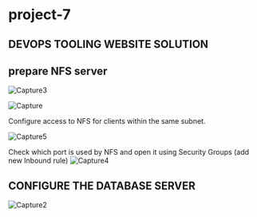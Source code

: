 # project-7
## DEVOPS TOOLING WEBSITE SOLUTION

## prepare NFS server

![Capture3](https://user-images.githubusercontent.com/108102087/190637352-f50bed96-7bdf-4d07-b257-b02a865f8494.PNG)

![Capture](https://user-images.githubusercontent.com/108102087/190677722-7c39f14c-4475-4dfa-871d-e8d048e48e8a.PNG)

Configure access to NFS for clients within the same subnet.

![Capture5](https://user-images.githubusercontent.com/108102087/190678955-2a4aa4a2-e940-4022-8420-c1c0018322cc.PNG)

Check which port is used by NFS and open it using Security Groups (add new Inbound rule)
![Capture4](https://user-images.githubusercontent.com/108102087/190678224-2afeb9bb-112f-4d3d-8a97-a70b2ecad80c.PNG)




## CONFIGURE THE DATABASE SERVER

![Capture2](https://user-images.githubusercontent.com/108102087/190636487-dc70a3f5-0537-4fbc-a37a-4d01e508d1b2.PNG)
